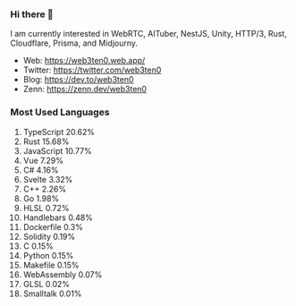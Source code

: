 ### Hi there 👋

I am currently interested in WebRTC, AITuber, NestJS, Unity, HTTP/3, Rust, Cloudflare, Prisma, and Midjourny. 

- Web: https://web3ten0.web.app/
- Twitter: https://twitter.com/web3ten0
- Blog: https://dev.to/web3ten0
- Zenn: https://zenn.dev/web3ten0

### Most Used Languages 

1. TypeScript 20.62%
2. Rust 15.68%
3. JavaScript 10.77%
4. Vue 7.29%
5. C# 4.16%
6. Svelte 3.32%
7. C++ 2.26%
8. Go 1.98%
9. HLSL 0.72%
10. Handlebars 0.48%
11. Dockerfile 0.3%
12. Solidity 0.19%
13. C 0.15%
14. Python 0.15%
15. Makefile 0.15%
16. WebAssembly 0.07%
17. GLSL 0.02%
18. Smalltalk 0.01%
